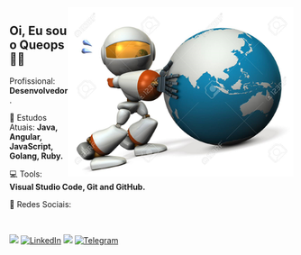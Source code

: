 <img src="./images/mundoqueops1.png" width="400px" align="right" alt="icon-robo">



<h2 align="left">Oi, Eu sou o Queops👋🏽</h1>
<p align=left>Profissional: <strong>Desenvolvedor</strong>.</p>
<p align="left">🌈 Estudos Atuais: <strong>Java, Angular, JavaScript, Golang, Ruby.</strong></p>
<p align="left">💻 Tools: <strong>Visual Studio Code, Git and GitHub.</strong></p>
<p align="left">💌 Redes Sociais: </p>
<br>



<p align="left">
  <a href="mailto:queops@gmail.com" alt="Gmail"><img src="https://img.shields.io/badge/-Gmail-FF0000?style=flat-square&labelColor=FF0000&logo=gmail&logoColor=white&link=mailto:queops@gmail.com"/></a>
  <a href="https://www.linkedin.com/in/queops-vitoria-23135174/"><img src="https://img.shields.io/badge/LinkedIn-%230077B5.svg?&style=flat-square&logo=linkedin&logoColor=white" alt="LinkedIn"></a>
  <a href="https://api.whatsapp.com/send?phone=5531920009233&text=Ol%C3%A1%20Queops!%20" alt="WhatsApp"><img src="https://img.shields.io/badge/-WhatsApp-25d366?style=flat-square&labelColor=25d366&logo=whatsapp&logoColor=white&link=https://api.whatsapp.com/send?phone=5531920009233&text=Ol%C3%A1%20Queops!%20"/></a>
<a href="https://t.me/queopsvitoria"><img src="https://img.shields.io/badge/Telegram-%231877F2.svg?&style=flat-square&logo=Telegram&logoColor=white" alt="Telegram"></a>

</p>


